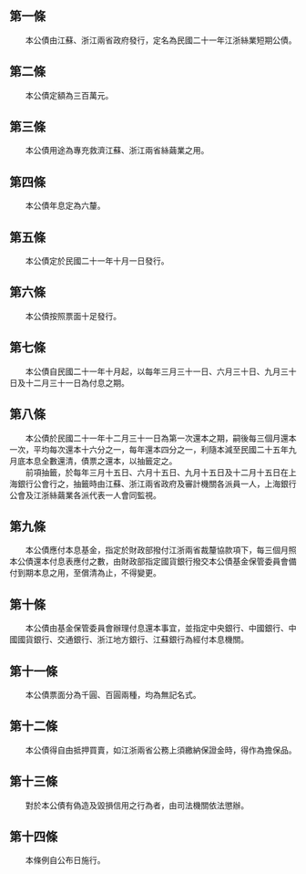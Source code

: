 第一條 
-------
　　本公債由江蘇、浙江兩省政府發行，定名為民國二十一年江浙絲業短期公債。  


第二條 
-------
　　本公債定額為三百萬元。  


第三條 
-------
　　本公債用途為專充救濟江蘇、浙江兩省絲繭業之用。  


第四條 
-------
　　本公債年息定為六釐。  


第五條 
-------
　　本公債定於民國二十一年十月一日發行。  


第六條 
-------
　　本公債按照票面十足發行。  


第七條 
-------
　　本公債自民國二十一年十月起，以每年三月三十一日、六月三十日、九月三十日及十二月三十一日為付息之期。  


第八條 
-------
　　本公債於民國二十一年十二月三十一日為第一次還本之期，嗣後每三個月還本一次，平均每次還本十六分之一，每年還本四分之一，利隨本減至民國二十五年九月底本息全數還清，債票之還本，以抽籤定之。  
　　前項抽籤，於每年三月十五日、六月十五日、九月十五日及十二月十五日在上海銀行公會行之，抽籤時由江蘇、浙江兩省政府及審計機關各派員一人，上海銀行公會及江浙絲繭業各派代表一人會同監視。  


第九條 
-------
　　本公債應付本息基金，指定於財政部撥付江浙兩省裁釐協款項下，每三個月照本公債還本付息表應付之數，由財政部指定國貨銀行撥交本公債基金保管委員會備付到期本息之用，至償清為止，不得變更。  


第十條 
-------
　　本公債由基金保管委員會辦理付息還本事宜，並指定中央銀行、中國銀行、中國國貨銀行、交通銀行、浙江地方銀行、江蘇銀行為經付本息機關。  


第十一條 
---------
　　本公債票面分為千圓、百圓兩種，均為無記名式。  


第十二條 
---------
　　本公債得自由抵押買賣，如江浙兩省公務上須繳納保證金時，得作為擔保品。  


第十三條 
---------
　　對於本公債有偽造及毀損信用之行為者，由司法機關依法懲辦。  


第十四條 
---------
　　本條例自公布日施行。